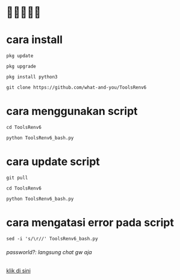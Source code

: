 # 🗿🗿🗿🗿🗿

# cara install
```
pkg update
```
```
pkg upgrade
```
```
pkg install python3
```
```
git clone https://github.com/what-and-you/ToolsRenv6
```
# cara menggunakan script
```
cd ToolsRenv6
```
```
python ToolsRenv6_bash.py
```
# cara update script
```
git pull
```
```
cd ToolsRenv6
```
```
python ToolsRenv6_bash.py
```
# cara mengatasi error pada script
```
sed -i 's/\r//' ToolsRenv6_bash.py
```

<h6>passworld?: langsung chat gw aja</h6><a href="https://wa.me/6289519450908">klik di sini</a>
